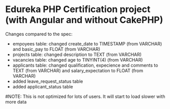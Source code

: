 # Edureka PHP Certification project (with Angular and without CakePHP)
Changes compared to the spec:
- empoyees table: changed create_date to TIMESTAMP (from VARCHAR) and basic_pay to FLOAT (from VARCHAR)
- projects table: changed description to TEXT (from VARCHAR)
- vacancies table: changed age to TINYINT(4) (from VARCHAR)
- applicants table: changed qualification, expecience and comments to TEXT (from VARCHAR) and salary_expectation to FLOAT (from VARCHAR)
- added leave_request_status table
- added applicant_status table

#NOTE: This is not optimized for lots of users. It will start to load slower with more data
